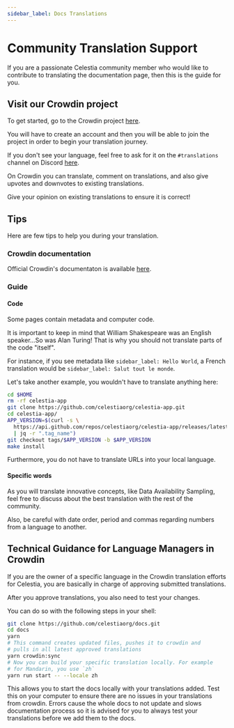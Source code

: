 ```yaml
---
sidebar_label: Docs Translations
---
```


# Community Translation Support

If you are a passionate Celestia community member who would like to contribute
to translating the documentation page, then this is the guide for you.

## Visit our Crowdin project

To get started, go to the Crowdin
project [here](https://crowdin.com/project/celestia-docs).

You will have to create an account and then you will be able to join the project
in order to begin your translation journey.

If you don't see your language, feel free to ask for it on
the `#translations` channel on Discord [here](https://discord.gg/celestiacommunity).

On Crowdin you can translate, comment on translations, and also give upvotes and
downvotes to existing translations.

Give your opinion on existing translations to ensure it is correct!

## Tips

Here are few tips to help you during your translation.

### Crowdin documentation

Official Crowdin's documentaton is available [here](https://support.crowdin.com/online-editor).

### Guide

#### Code

Some pages contain metadata and computer code.

It is important to keep in mind that William Shakespeare was an
English speaker...So was Alan Turing! That is why
you should not translate parts of the code "itself".

For instance, if you see metadata like `sidebar_label: Hello World`,
a French translation would be `sidebar_label: Salut tout le monde`.

Let's take another example, you wouldn't have to translate anything here:

```sh
cd $HOME
rm -rf celestia-app
git clone https://github.com/celestiaorg/celestia-app.git
cd celestia-app/
APP_VERSION=$(curl -s \
  https://api.github.com/repos/celestiaorg/celestia-app/releases/latest \
  | jq -r ".tag_name")
git checkout tags/$APP_VERSION -b $APP_VERSION
make install
```

Furthermore, you do not have to translate URLs into your local language.

#### Specific words

As you will translate innovative concepts, like Data Availability
Sampling, feel free to discuss about the best translation with the
rest of the community.

Also, be careful with date order, period and commas regarding
numbers from a language to another.

## Technical Guidance for Language Managers in Crowdin

If you are the owner of a specific language in the Crowdin translation
efforts for Celestia, you are basically in charge of approving
submitted translations.

After you approve translations, you also need to test your changes.

You can do so with the following steps in your shell:

```sh
git clone https://github.com/celestiaorg/docs.git
cd docs
yarn
# This command creates updated files, pushes it to crowdin and
# pulls in all latest approved translations
yarn crowdin:sync
# Now you can build your specific translation locally. For example
# for Mandarin, you use `zh`
yarn run start -- --locale zh
```

This allows you to start the docs locally with your translations
added. Test this on your computer to ensure there are no issues
in your translations from crowdin. Errors cause the whole docs to
not update and slows documentation process so it is advised for you
to always test your translations before we add them to the docs.
